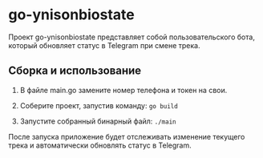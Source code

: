 
# go-ynisonbiostate

Проект go-ynisonbiostate представляет собой пользовательского бота, который обновляет статус в Telegram при смене трека.

## Сборка и использование

1. В файле main.go замените номер телефона и токен на свои.

2. Соберите проект, запустив команду:
   ```go build```
   
3. Запустите собранный бинарный файл:
   ```./main```

После запуска приложение будет отслеживать изменение текущего трека и автоматически обновлять статус в Telegram.
